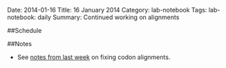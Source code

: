 Date: 2014-01-16
Title: 16 January 2014
Category: lab-notebook
Tags: lab-notebook: daily
Summary: Continued working on alignments

##Schedule


##Notes

* See [notes from last week](20140109.html) on fixing codon alignments.
